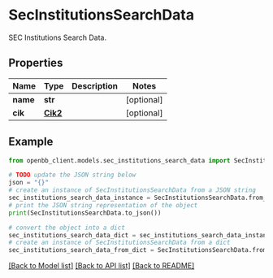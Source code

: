 # SecInstitutionsSearchData

SEC Institutions Search Data.

## Properties

Name | Type | Description | Notes
------------ | ------------- | ------------- | -------------
**name** | **str** |  | [optional] 
**cik** | [**Cik2**](Cik2.md) |  | [optional] 

## Example

```python
from openbb_client.models.sec_institutions_search_data import SecInstitutionsSearchData

# TODO update the JSON string below
json = "{}"
# create an instance of SecInstitutionsSearchData from a JSON string
sec_institutions_search_data_instance = SecInstitutionsSearchData.from_json(json)
# print the JSON string representation of the object
print(SecInstitutionsSearchData.to_json())

# convert the object into a dict
sec_institutions_search_data_dict = sec_institutions_search_data_instance.to_dict()
# create an instance of SecInstitutionsSearchData from a dict
sec_institutions_search_data_from_dict = SecInstitutionsSearchData.from_dict(sec_institutions_search_data_dict)
```
[[Back to Model list]](../README.md#documentation-for-models) [[Back to API list]](../README.md#documentation-for-api-endpoints) [[Back to README]](../README.md)


